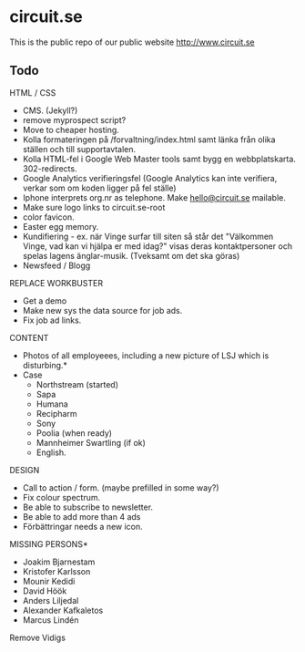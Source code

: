 circuit.se
==========

This is the public repo of our public website http://www.circuit.se


Todo
----

HTML / CSS
- CMS. (Jekyll?)
- remove myprospect script?
- Move to cheaper hosting.
- Kolla formateringen på /forvaltning/index.html samt länka från olika ställen och till supportavtalen.
- Kolla HTML-fel i Google Web Master tools samt bygg en webbplatskarta. 302-redirects.
- Google Analytics verifieringsfel (Google Analytics kan inte verifiera, verkar som om koden ligger på fel ställe)
- Iphone interprets org.nr as telephone. Make hello@circuit.se mailable.
- Make sure logo links to circuit.se-root
- color favicon.
- Easter egg memory.
- Kundifiering - ex. när Vinge surfar till siten så står det "Välkommen Vinge, vad kan vi hjälpa er med idag?" visas deras kontaktpersoner och spelas lagens änglar-musik. (Tveksamt om det ska göras)
- Newsfeed / Blogg

REPLACE WORKBUSTER
- Get a demo
- Make new sys the data source for job ads.
- Fix job ad links.

CONTENT
- Photos of all employeees, including a new picture of LSJ which is disturbing.*
- Case
  - Northstream (started)
  - Sapa
  - Humana
  - Recipharm
  - Sony
  - Poolia (when ready)
  - Mannheimer Swartling (if ok)
  - English. 

DESIGN
- Call to action / form. (maybe prefilled in some way?)
- Fix colour spectrum.
- Be able to subscribe to newsletter.
- Be able to add more than 4 ads   
- Förbättringar needs a new icon.

MISSING PERSONS*
- Joakim Bjarnestam
- Kristofer Karlsson
- Mounir Kedidi
- David Höök
- Anders Liljedal
- Alexander Kafkaletos
- Marcus Lindén

Remove Vidigs
